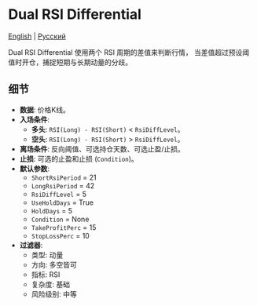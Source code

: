 # Dual RSI Differential
[English](README.md) | [Русский](README_ru.md)

Dual RSI Differential 使用两个 RSI 周期的差值来判断行情，
当差值超过预设阈值时开仓，捕捉短期与长期动量的分歧。

## 细节
- **数据**: 价格K线。
- **入场条件**:
  - **多头**: `RSI(Long) - RSI(Short)` < `RsiDiffLevel`。
  - **空头**: `RSI(Long) - RSI(Short)` > `RsiDiffLevel`。
- **离场条件**: 反向阈值、可选持仓天数、可选止盈/止损。
- **止损**: 可选的止盈和止损 (`Condition`)。
- **默认参数**:
  - `ShortRsiPeriod` = 21
  - `LongRsiPeriod` = 42
  - `RsiDiffLevel` = 5
  - `UseHoldDays` = True
  - `HoldDays` = 5
  - `Condition` = None
  - `TakeProfitPerc` = 15
  - `StopLossPerc` = 10
- **过滤器**:
  - 类型: 动量
  - 方向: 多空皆可
  - 指标: RSI
  - 复杂度: 基础
  - 风险级别: 中等
